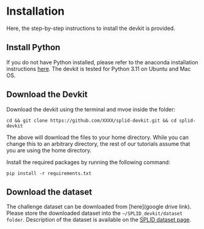 # Installation
Here, the step-by-step instructions to install the devkit is provided.

## Install Python
If you do not have Python installed, please refer to the anaconda installation instructions [here](https://docs.anaconda.com/free/anaconda/install/index.html). The devkit is tested for Python 3.11 on Ubuntu and Mac OS.

## Download the Devkit
Download the devkit using the terminal and mvoe inside the folder:
```
cd && git clone https://github.com/XXXX/splid-devkit.git && cd splid-devkit
```
The above will download the files to your home directory. While you can change this to an arbitrary directory, the rest of our tutorials assume that you are using the home directory.

Install the required packages by running the following command:
```
pip install -r requirements.txt
```

## Download the dataset
The challenge dataset can be downloaded from [here](google drive link). Please store the downloaded dataset into the `~/SPLID_devkit/dataset folder`. Description of the dataset is available on the [SPLID dataset page](https://splid-devkit.readthedocs.io/en/latest/dataset.html).


